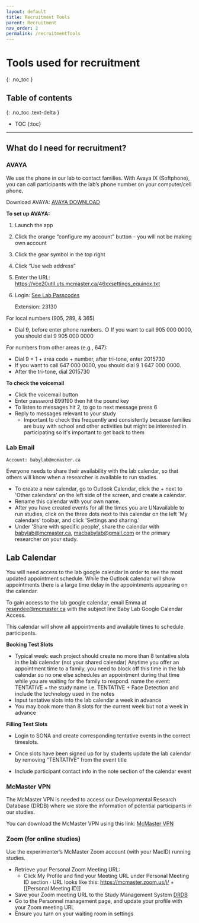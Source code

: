 ```yaml
---
layout: default
title: Recruitment Tools
parent: Recruitment
nav_order: 2
permalink: /recruitmentTools
---
```


# Tools used for recruitment
{: .no_toc }

## Table of contents
{: .no_toc .text-delta }

* TOC
{:toc}

---
## What do I need for recruitment?
### AVAYA
We use the phone in our lab to contact families. With Avaya IX (Softphone), you can call participants with the lab’s phone number on your computer/cell phone.

Download AVAYA: [AVAYA DOWNLOAD](https://telecom.mcmaster.ca/products-services/avaya-ix-softphone)

**To set up AVAYA:**
1. Launch the app
2. Click the orange “configure my account” button – you will not be making own account
3. Click the gear symbol in the top right
4.  Click “Use web address”
5.  Enter the URL: https://vce20util.uts.mcmaster.ca/46xxsettings_equinox.txt
6.  Login: [See Lab Passcodes](https://mcmaster-baby-lab.github.io/handbook/rules#lab-access--security)

    Extension: 23130


For local numbers (905, 289, & 365)
* Dial 9, before enter phone numbers.
		○ If you want to call 905 000 0000, you should dial 9 905 000 0000

For numbers from other areas (e.g., 647):
* Dial 9 + 1 + area code + number, after tri-tone, enter 2015730
* If you want to call 647 000 0000, you should dial 9 1 647 000 0000.
* After the tri-tone, dial 2015730

**To check the voicemail**
- Click the voicemail button
- Enter password 899190 then hit the pound key
- To listen to messages hit 2, to go to next message press 6
- Reply to messages relevant to your study
	 - Important to check this frequently and consistently because families are busy with school and other activities but might be interested in participating so it's important to get back to them

### Lab Email

    Account: babylab@mcmaster.ca

Everyone needs to share their availability with the lab calendar, so that others will know when a researcher is available to run studies.

- To create a new calendar, go to Outlook Calendar, click the + next to 'Other calendars' on the left side of the screen, and create a calendar.
- Rename this calendar with your own name. 
- After you have created events for all the times you are UNavailable to run studies, click on the three dots next to this calendar on the left 'My calendars' toolbar, and click 'Settings and sharing.' 
- Under 'Share with specific people', share the calendar with babylab@mcmaster.ca, macbabylab@gmail.com or the primary researcher on your study.

## Lab Calendar

You will need access to the lab google calendar in order to see the most updated appointment schedule. While the Outlook calendar will show appointments there is a large time delay in the appointments appearing on the calendar. 

To gain access to the lab google calendar, email Emma at resendee@mcmaster.ca with the subject line Baby Lab Google Calendar Access. 

This calendar will show all appointments and available times to schedule participants. 

**Booking Test Slots**
- Typical week: each project should create no more than 8 tentative slots in the lab calendar (not your shared calendar)
	Anytime you offer an appointment time to a family, you need to block off this time in the lab calendar so no one else schedules an appointment during that time while you are waiting for the family to respond. 
	name the event: TENTATIVE + the study name
	i.e. TENTATIVE + Face Detection and include the technology used in the notes
- Input tentative slots into the lab calendar a week in advance
- You may book more than 8 slots for the current week but not a week in advance
	
**Filling Test Slots**
- Login to SONA and create corresponding tentative events in the correct timeslots.

- Once slots have been signed up for by students update the lab calendar by removing “TENTATIVE” from the event title 
- Include participant contact info in the note section of the calendar event


### McMaster VPN
The McMaster VPN is needed to access our Developmental Research Database (DRDB) where we store the information of potential participants in our studies. 

You can download the McMaster VPN using this link: [McMaster VPN](https://uts.mcmaster.ca/services/computers-printers-and-software/virtual-private-networking/)

### Zoom (for online studies)
Use the experimenter’s McMaster Zoom account (with your MacID) running studies.
- Retrieve your Personal Zoom Meeting URL:
	- Click My Profile and find your Meeting URL under Personal Meeting ID section · URL looks like this: https://mcmaster.zoom.us/j/ + [[Personal Meeting ID]]
- Save your Zoom meeting URL to the Study Management System [DRDB](https://drdb.mcmaster.ca/)
- Go to the Personnel management page, and update your profile with your Zoom meeting URL
- Ensure you turn on your waiting room in settings
